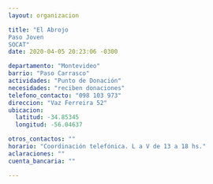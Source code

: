 ```yaml
---
layout: organizacion

title: "El Abrojo
Paso Joven
SOCAT"
date: 2020-04-05 20:23:06 -0300

departamento: "Montevideo"
barrio: "Paso Carrasco"
actividades: "Punto de Donación"
necesidades: "reciben donaciones"
telefono_contacto: "098 103 973"
direccion: "Vaz Ferreira 52"
ubicacion:
  latitud: -34.85345
  longitud: -56.04637

otros_contactos: ""
horario: "Coordinación telefónica. L a V de 13 a 18 hs."
aclaraciones: ""
cuenta_bancaria: ""

---
```

